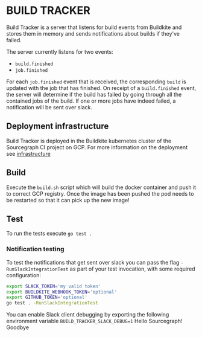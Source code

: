 # BUILD TRACKER

Build Tracker is a server that listens for build events from Buildkite and stores them in memory and sends notifications about builds if they've failed.

The server currently listens for two events:

- `build.finished`
- `job.finished`

For each `job.finished` event that is received, the corresponding `build` is updated with the job that has finished. On receipt of a `build.finished` event, the server will determine if the build has failed by going through all the contained jobs of the build. If one or more jobs have indeed failed, a notification will be sent over slack.

## Deployment infrastructure

Build Tracker is deployed in the Buildkite kubernetes cluster of the Sourcegraph CI project on GCP. For more information on the deployment see [infrastructure](https://github.com/sourcegraph/infrastructure/tree/main/buildkite/kubernetes)

## Build

Execute the `build.sh` script which will build the docker container and push it to correct GCP registry. Once the image has been pushed the pod needs to be restarted so that it can pick up the new image!

## Test

To run the tests execute `go test .`

### Notification testing

To test the notifications that get sent over slack you can pass the flag `-RunSlackIntegrationTest` as part of your test invocation, with some required configuration:

```sh
export SLACK_TOKEN='my valid token'
export BUILDKITE_WEBHOOK_TOKEN='optional'
export GITHUB_TOKEN='optional'
go test . -RunSlackIntegrationTest
```

You can enable Slack client debugging by exporting the following environment variable `BUILD_TRACKER_SLACK_DEBUG=1`
Hello Sourcegraph!
Goodbye
